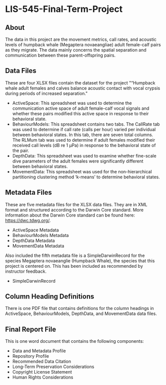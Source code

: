 # LIS-545-Final-Term-Project

## About

The data in this project are the movement metrics, call rates, and acoustic levels of  humpback whale (Megaptera novaeangliae) adult female-calf pairs as they migrate. The data mainly concerns the spatial separation and communication between these parent-offspring pairs.

## Data Files

These are four XLSX files contain the dataset for the project "“Humpback whale adult females and calves balance acoustic contact with vocal crypsis during periods of increased separation."

- ActiveSpace: This spreadsheet was used to determine the communication active space of adult female-calf vocal signals and whether these pairs modified this active space in response to their behavioral state.
- BehaviourModels: This spreadsheet contains two tabs. The CallRate tab was used to determine if call rate (calls per hour) varied per individual between behavioral states. In this tab, there are seven total columns. The RLMum tab was used to determine if adult females modified their received call levels (dB re 1 µPa) in response to the behavioral state of the pair. 
- DepthData: This spreadsheet was used to examine whether fine-scale dive parameters of the adult females were significantly different between behavioral states. 
- MovementData: This spreadsheet was used for the non-hierarchical partitioning clustering method ‘k-means’ to determine behavioral states.

## Metadata Files

These are five metadata files for the XLSX data files. They are in XML format and structured according to the Darwin Core standard. More information about the Darwin Core standard can be found here: https://dwc.tdwg.org/. 
- ActiveSpace Metadata
- BehaviourModels Metadata
- DepthData Metadata
- MovementData Metadata

Also included the fifth metadata file is a SimpleDarwinRecord for the species Megaptera novaeanglie (Humpback Whale), the species that this project is centered on. This has been included as recommended by instructor feedback. 
- SimpleDarwinRecord 

## Column Heading Definitions

There is one PDF file that contains definitions for the column headings in ActiveSpace, BehaviourModels, DepthData, and MovementData data files.

## Final Report File

This is one word document that contains the following components:

- Data and Metadata Profile
- Repository Profile
- Recommended Data Citation
- Long-Term Preservation Considerations
- Copyright License Statement 
- Human Rights Considerations
